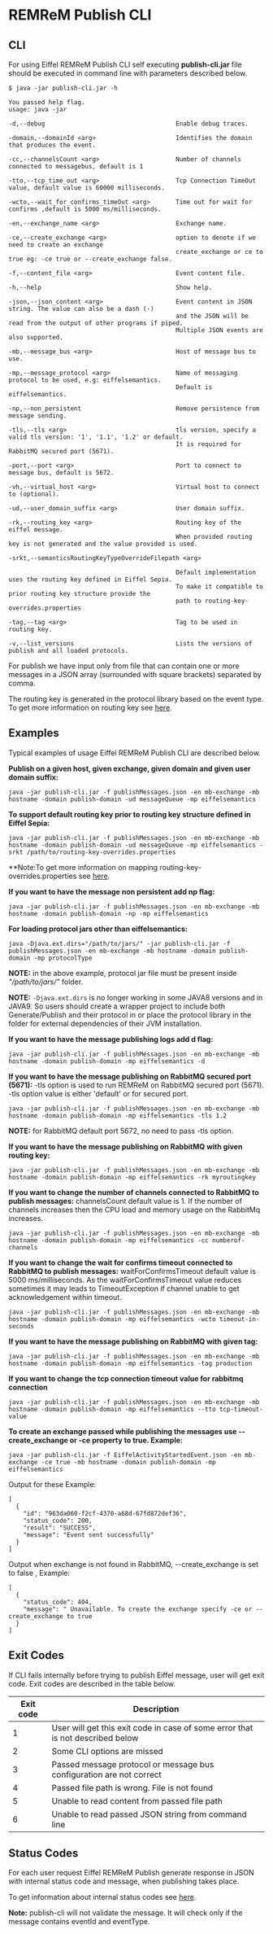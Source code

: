 # REMReM Publish CLI

## CLI

For using Eiffel REMReM Publish CLI self executing **publish-cli.jar** file should be executed in command line with parameters described below.

```
$ java -jar publish-cli.jar -h

You passed help flag.
usage: java -jar

-d,--debug                                    Enable debug traces.

-domain,--domainId <arg>                      Identifies the domain that produces the event.

-cc,--channelsCount <arg>                     Number of channels connected to messagebus, default is 1

-tto,--tcp_time_out <arg>                     Tcp Connection TimeOut value, default value is 60000 milliseconds.

-wcto,--wait_for_confirms_timeOut <arg>       Time out for wait for confirms ,default is 5000 ms/milliseconds.

-en,--exchange_name <arg>                     Exchange name.

-ce,--create_exchange <arg>                   option to denote if we need to create an exchange
                                              create_exchange or ce to true eg: -ce true or --create_exchange false.

-f,--content_file <arg>                       Event content file.

-h,--help                                     Show help.

-json,--json_content <arg>                    Event content in JSON string. The value can also be a dash (-)
                                              and the JSON will be read from the output of other programs if piped.
                                              Multiple JSON events are also supported.

-mb,--message_bus <arg>                       Host of message bus to use.

-mp,--message_protocol <arg>                  Name of messaging protocol to be used, e.g: eiffelsemantics.
                                              Default is eiffelsemantics.

-np,--non_persistent                          Remove persistence from message sending.

-tls,--tls <arg>                              tls version, specify a valid tls version: '1', '1.1', '1.2' or default.
                                              It is required for RabbitMQ secured port (5671).

-port,--port <arg>                            Port to connect to message bus, default is 5672.

-vh,--virtual_host <arg>                      Virtual host to connect to (optional).

-ud,--user_domain_suffix <arg>                User domain suffix.

-rk,--routing_key <arg>                       Routing key of the eiffel message.
                                              When provided routing key is not generated and the value provided is used.

-srkt,--semanticsRoutingKeyTypeOverrideFilepath <arg>

                                              Default implementation uses the routing key defined in Eiffel Sepia.
                                              To make it compatible to prior routing key structure provide the
                                              path to routing-key-overrides.properties

-tag,--tag <arg>                              Tag to be used in routing key.

-v,--list_versions                            Lists the versions of publish and all loaded protocols.
```

For publish we have input only from file that can contain one or more messages in a JSON array (surrounded with square brackets) separated by comma.

The routing key is generated in the protocol library based on the event type.
To get more information on routing key see [here](https://github.com/eiffel-community/eiffel-remrem-semantics).

## Examples

Typical examples of usage Eiffel REMReM Publish CLI are described below.

**Publish on a given host, given exchange, given domain and given user domain suffix:**

```
java -jar publish-cli.jar -f publishMessages.json -en mb-exchange -mb hostname -domain publish-domain -ud messageQueue -mp eiffelsemantics
```

**To support default routing key prior to routing key structure defined in Eiffel Sepia:**

```
java -jar publish-cli.jar -f publishMessages.json -en mb-exchange -mb hostname -domain publish-domain -ud messageQueue -mp eiffelsemantics -srkt /path/to/routing-key-overrides.properties
```
**Note:To get more information on mapping routing-key-overrides.properties see [here](https://github.com/eiffel-community/eiffel-remrem-publish/blob/master/wiki/markdown/installation.md).

**If you want to have the message non persistent add np flag:**

```
java -jar publish-cli.jar -f publishMessages.json -en mb-exchange -mb hostname -domain publish-domain -np -mp eiffelsemantics
```

**For loading protocol jars other than eiffelsemantics:**

```
java -Djava.ext.dirs="/path/to/jars/" -jar publish-cli.jar -f publishMessages.json -en mb-exchange -mb hostname -domain publish-domain -mp protocolType
```

**NOTE:** in the above example, protocol jar file must be present inside *"/path/to/jars/"* folder.

**NOTE:** `-Djava.ext.dirs` is no longer working in some JAVA8 versions and in JAVA9. So users should create a wrapper project to include both Generate/Publish and their protocol in or place the protocol library in the folder for external dependencies of their JVM installation.

**If you want to have the message publishing logs add d flag:**

```
java -jar publish-cli.jar -f publishMessages.json -en mb-exchange -mb hostname -domain publish-domain -mp eiffelsemantics -d
```

**If you want to have the message publishing on RabbitMQ secured port (5671):**
-tls option is used to run REMReM on RabbitMQ secured port (5671).
-tls option value is either 'default' or <version> for secured port.

```
java -jar publish-cli.jar -f publishMessages.json -en mb-exchange -mb hostname -domain publish-domain -mp eiffelsemantics -tls 1.2
```

**NOTE:** for RabbitMQ default port 5672, no need to pass -tls option.

**If you want to have the message publishing on RabbitMQ with given routing key:**

```
java -jar publish-cli.jar -f publishMessages.json -en mb-exchange -mb hostname -domain publish-domain -mp eiffelsemantics -rk myroutingkey
```

**If you want to change the number of channels connected to RabbitMQ to publish messages:**
channelsCount default value is 1.
If the number of channels increases then the CPU load and memory usage on the RabbitMq increases.

```
java -jar publish-cli.jar -f publishMessages.json -en mb-exchange -mb hostname -domain publish-domain -mp eiffelsemantics -cc numberof-channels 
```

**If you want to change the wait for confirms timeout connected to RabbitMQ to publish messages:**
waitForConfirmsTimeout default value is 5000 ms/milliseconds.
As the waitForConfirmsTimeout value reduces sometimes it may leads to TimeoutException if channel unable to get acknowledgement within timeout.

```
java -jar publish-cli.jar -f publishMessages.json -en mb-exchange -mb hostname -domain publish-domain -mp eiffelsemantics -wcto timeout-in-seconds 
```

**If you want to have the message publishing on RabbitMQ with given tag:**

```
java -jar publish-cli.jar -f publishMessages.json -en mb-exchange -mb hostname -domain publish-domain -mp eiffelsemantics -tag production
```

**If you want to change the tcp connection timeout value for rabbitmq connection**

```
java -jar publish-cli.jar -f publishMessages.json -en mb-exchange -mb hostname -domain publish-domain -mp eiffelsemantics --tto tcp-timeout-value
```

**To create an exchange passed while publishing the messages use --create_exchange or -ce property to true. Example:**

```
java -jar publish-cli.jar -f EiffelActivityStartedEvent.json -en mb-exchange -ce true -mb hostname -domain publish-domain -mp eiffelsemantics
```

Output for these Example:

```
[
  {
    "id": "963da060-f2cf-4370-a68d-67fd872def36",
    "status_code": 200,
    "result": "SUCCESS",
    "message": "Event sent successfully"
  }
]
```

Output when exchange is not found in RabbitMQ, --create_exchange is set to false , Example:

```
[
  {
    "status_code": 404,
    "message": " Unavailable. To create the exchange specify -ce or --create_exchange to true
  }
]
```

## Exit Codes
If CLI fails internally before trying to publish Eiffel message, user will get exit code. Exit codes are described in the table below.

| Exit code | Description                                                                    |
|-----------|--------------------------------------------------------------------------------|
| 1         | User will get this exit code in case of some error that is not described below |
| 2         | Some CLI options are missed                                                    |
| 3         | Passed message protocol or message bus configuration are not correct           |
| 4         | Passed file path is wrong. File is not found                                   |
| 5         | Unable to read content from passed file path                                   |
| 6         | Unable to read passed JSON string from command line                            |

## Status Codes
For each user request Eiffel REMReM Publish generate response in JSON with internal status code and message, when publishing takes place.

To get information about internal status codes see [here](../statusCodes.md).

**Note:** publish-cli will not validate the message. It will check only if the message contains eventId and eventType.
